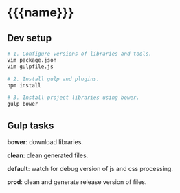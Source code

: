 # {{{name}}}

## Dev setup

```bash
# 1. Configure versions of libraries and tools.
vim package.json
vim gulpfile.js

# 2. Install gulp and plugins.
npm install

# 3. Install project libraries using bower.
gulp bower
```

## Gulp tasks

**bower**: download libraries.

**clean**: clean generated files.

**default**: watch for debug version of js and css processing.

**prod**: clean and generate release version of files.

